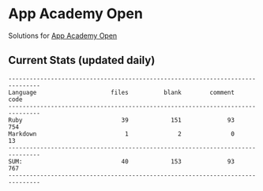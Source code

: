 # App Academy Open
Solutions for [App Academy Open](https://open.appacademy.io)

## Current Stats (updated daily)
```
-------------------------------------------------------------------------------
Language                     files          blank        comment           code
-------------------------------------------------------------------------------
Ruby                            39            151             93            754
Markdown                         1              2              0             13
-------------------------------------------------------------------------------
SUM:                            40            153             93            767
-------------------------------------------------------------------------------
```

